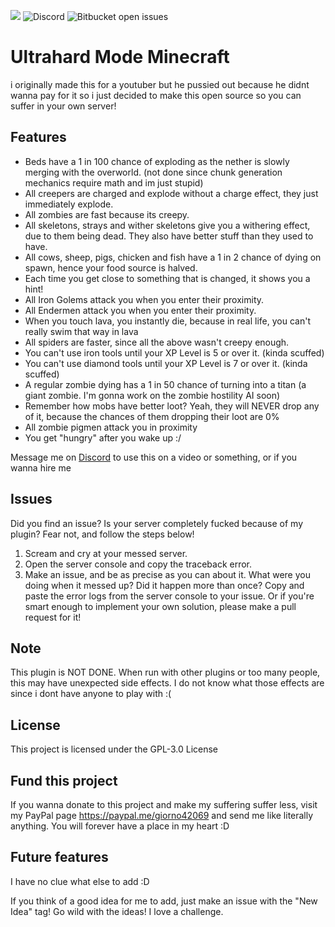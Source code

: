 <img src="https://img.shields.io/tokei/lines/github/giorno420/UltrahardModeMinecraft?label=Total%20lines"> <img alt="Discord" src="https://img.shields.io/discord/794061682279317554"> <img alt="Bitbucket open issues" src="https://img.shields.io/bitbucket/issues/giorno420/UltrahardModeMinecraft">

# Ultrahard Mode Minecraft
i originally made this for a youtuber but he pussied out because he didnt wanna pay for it so i just decided to make this open source so you can suffer in your own server!

## Features
 - Beds have a 1 in 100 chance of exploding as the nether is slowly merging with the overworld. (not done since chunk generation mechanics require math and im just stupid)
 - All creepers are charged and explode without a charge effect, they just immediately explode.
 - All zombies are fast because its creepy.
 - All skeletons, strays and wither skeletons give you a withering effect, due to them being dead. They also have better stuff than they used to have.
 - All cows, sheep, pigs, chicken and fish have a 1 in 2 chance of dying on spawn, hence your food source is halved.
 - Each time you get close to something that is changed, it shows you a hint!
 - All Iron Golems attack you when you enter their proximity.
 - All Endermen attack you when you enter their proximity.
 - When you touch lava, you instantly die, because in real life, you can't really swim that way in lava
 - All spiders are faster, since all the above wasn't creepy enough.
 - You can't use iron tools until your XP Level is 5 or over it. (kinda scuffed)
 - You can't use diamond tools until your XP Level is 7 or over it. (kinda scuffed)
 - A regular zombie dying has a 1 in 50 chance of turning into a titan (a giant zombie. I'm gonna work on the zombie hostility AI soon)
 - Remember how mobs have better loot? Yeah, they will NEVER drop any of it, because the chances of them dropping their loot are 0%
 - All zombie pigmen attack you in proximity
 - You get "hungry" after you wake up :/

Message me on <a href="https://discord.com/users/587539085439008780">Discord</a> to use this on a video or something, or if you wanna hire me
## Issues
Did you find an issue? Is your server completely fucked because of my plugin? Fear not, and follow the steps below!
1. Scream and cry at your messed server.
2. Open the server console and copy the traceback error.
3. Make an issue, and be as precise as you can about it. What were you doing when it messed up? Did it happen more than once? Copy and paste the error logs from the server console to your issue.
Or if you're smart enough to implement your own solution, please make a pull request for it!


## Note
This plugin is NOT DONE. When run with other plugins or too many people, this may have unexpected side effects. I do not know what those effects are since i dont have anyone to play with :(

## License
This project is licensed under the GPL-3.0 License

## Fund this project
If you wanna donate to this project and make my suffering suffer less, visit my PayPal page https://paypal.me/giorno42069 and send me like literally anything. You will forever have a place in my heart :D

## Future features
I have no clue what else to add :D

If you think of a good idea for me to add, just make an issue with the "New Idea" tag!
Go wild with the ideas! I love a challenge.
